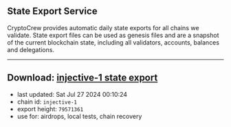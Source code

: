 ## State Export Service
CryptoCrew provides automatic daily state exports for all chains we validate. State export files can be used as genesis files and are a snapshot of the current blockchain state, including all validators, accounts, balances and delegations.

---
**Download: [injective-1 state export](https://dl-eu2.ccvalidators.com/SERVICE/injective/injective-1_export_79571361.json)**
---

- last updated: Sat Jul 27 2024 00:10:24
- chain id: `injective-1`
- export height: `79571361`
- use for: airdrops, local tests, chain recovery
